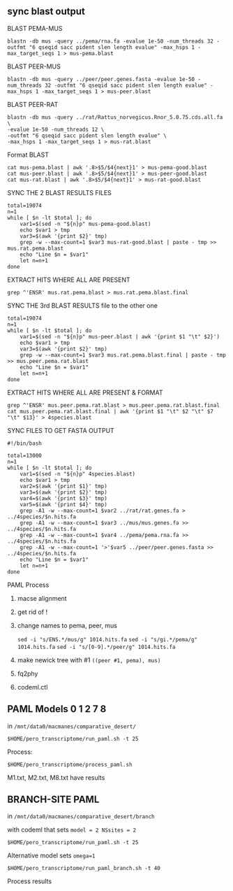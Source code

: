 sync blast output
-

BLAST PEMA-MUS

	blastn -db mus -query ../pema/rna.fa -evalue 1e-50 -num_threads 32 -outfmt "6 qseqid sacc pident slen length evalue" -max_hsps 1 -max_target_seqs 1 > mus-pema.blast
	
BLAST PEER-MUS

	blastn -db mus -query ../peer/peer.genes.fasta -evalue 1e-50 -num_threads 32 -outfmt "6 qseqid sacc pident slen length evalue" -max_hsps 1 -max_target_seqs 1 > mus-peer.blast

BLAST PEER-RAT

	blastn -db mus -query ../rat/Rattus_norvegicus.Rnor_5.0.75.cds.all.fa \
	-evalue 1e-50 -num_threads 12 \
	-outfmt "6 qseqid sacc pident slen length evalue" \
	-max_hsps 1 -max_target_seqs 1 > mus-rat.blast

Format BLAST

	cat mus-pema.blast | awk '.8>$5/$4{next}1' > mus-pema-good.blast
	cat mus-peer.blast | awk '.8>$5/$4{next}1' > mus-peer-good.blast
	cat mus-rat.blast | awk '.8>$5/$4{next}1' > mus-rat-good.blast
	

SYNC THE 2 BLAST RESULTS FILES

	total=19074
	n=1
	while [ $n -lt $total ]; do
		var1=$(sed -n "${n}p" mus-pema-good.blast)
		echo $var1 > tmp
		var3=$(awk '{print $2}' tmp)
		grep -w --max-count=1 $var3 mus-rat-good.blast | paste - tmp >> mus.rat.pema.blast
		echo "Line $n = $var1"
		let n=n+1
	done


EXTRACT HITS WHERE ALL ARE PRESENT

	grep ^'ENSR' mus.rat.pema.blast > mus.rat.pema.blast.final



SYNC THE 3rd BLAST RESULTS file to the other one

	total=19074
	n=1
	while [ $n -lt $total ]; do
		var1=$(sed -n "${n}p" mus-peer.blast | awk '{print $1 "\t" $2}')
		echo $var1 > tmp
		var3=$(awk '{print $2}' tmp)
		grep -w --max-count=1 $var3 mus.rat.pema.blast.final | paste - tmp >> mus.peer.pema.rat.blast
		echo "Line $n = $var1"
		let n=n+1
	done





EXTRACT HITS WHERE ALL ARE PRESENT & FORMAT

	grep ^'ENSR' mus.peer.pema.rat.blast > mus.peer.pema.rat.blast.final
	cat mus.peer.pema.rat.blast.final | awk '{print $1 "\t" $2 "\t" $7 "\t" $13}' > 4species.blast





SYNC FILES TO GET FASTA OUTPUT	

	#!/bin/bash

	total=13000
	n=1
	while [ $n -lt $total ]; do
		var1=$(sed -n "${n}p" 4species.blast)
		echo $var1 > tmp
		var2=$(awk '{print $1}' tmp)
		var3=$(awk '{print $2}' tmp)
		var4=$(awk '{print $3}' tmp)
		var5=$(awk '{print $4}' tmp)
		grep -A1 -w --max-count=1 $var2 ../rat/rat.genes.fa > ../4species/$n.hits.fa
		grep -A1 -w --max-count=1 $var3 ../mus/mus.genes.fa >> ../4species/$n.hits.fa
		grep -A1 -w --max-count=1 $var4 ../pema/pema.rna.fa >> ../4species/$n.hits.fa
		grep -A1 -w --max-count=1 '>'$var5 ../peer/peer.genes.fasta >> ../4species/$n.hits.fa
		echo "Line $n = $var1"
		let n=n+1
	done


PAML Process

1. macse alignment
2. get rid of !
3. change names to pema, peer, mus

	`sed -i "s/ENS.*/mus/g" 1014.hits.fa`
	`sed -i "s/gi.*/pema/g" 1014.hits.fa`
	`sed -i "s/[0-9].*/peer/g" 1014.hits.fa`
4. make newick tree with #1
	`((peer #1, pema), mus)`
5. fq2phy
6. codeml.ctl


PAML Models 0 1 2 7 8
-	

 in `/mnt/data0/macmanes/comparative_desert/`
 
	$HOME/pero_transcriptome/run_paml.sh -t 25

Process:

	$HOME/pero_transcriptome/process_paml.sh

M1.txt, M2.txt, M8.txt have results


BRANCH-SITE PAML
-

in `/mnt/data0/macmanes/comparative_desert/branch`

with codeml that sets `model = 2 NSsites = 2`

	$HOME/pero_transcriptome/run_paml.sh -t 25
	
Alternative model sets `omega=1`

	$HOME/pero_transcriptome/run_paml_branch.sh -t 40

Process results






















